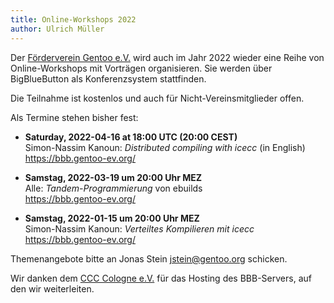 ```yaml
---
title: Online-Workshops 2022
author: Ulrich Müller
---
```


Der [Förderverein Gentoo e.V.](https://gentoo-ev.org/) wird auch
im Jahr 2022 wieder eine Reihe von Online-Workshops mit Vorträgen
organisieren. Sie werden über BigBlueButton als Konferenzsystem
stattfinden.

Die Teilnahme ist kostenlos und auch für Nicht-Vereinsmitglieder offen.

Als Termine stehen bisher fest:

- **Saturday, 2022-04-16 at 18:00 UTC (20:00 CEST)**  
  Simon-Nassim Kanoun: *Distributed compiling with icecc* (in English)  
  <https://bbb.gentoo-ev.org/>

- **Samstag, 2022-03-19 um 20:00 Uhr MEZ**  
  Alle: *Tandem-Programmierung* von ebuilds  
  <https://bbb.gentoo-ev.org/>

- **Samstag, 2022-01-15 um 20:00 Uhr MEZ**  
  Simon-Nassim Kanoun: *Verteiltes Kompilieren mit icecc*  
  <https://bbb.gentoo-ev.org/>

Themenangebote bitte an Jonas Stein <jstein@gentoo.org> schicken.

Wir danken dem [CCC Cologne e.V.](https://koeln.ccc.de/) für das
Hosting des BBB-Servers, auf den wir weiterleiten.
